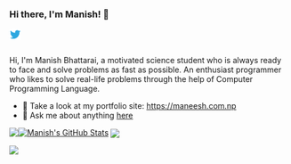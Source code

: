 ### Hi there, I'm Manish! 👋


<a href="https://twitter.com/mni_shh">
  <img align="left" alt="Manish Bhattarai | Twitter" width="21px" src="https://raw.githubusercontent.com/nepalikingpin/nepalikingpin/master/assets/twitter.svg" />
</a>

<br />
<br />

Hi, I'm Manish Bhattarai, a motivated science student who is always ready to face and solve problems as fast as possible. An enthusiast programmer who likes to solve real-life problems through the help of Computer Programming Language.


- :100: Take a look at my portfolio site: https://maneesh.com.np
- 💬 Ask me about anything [here](https://twitter.com/mni_shh)

[![Manish's GitHub Stats](https://github-readme-stats.anuraghazra1.vercel.app/api?username=nepalikingpin&show_icons=true&title_color=fff&icon_color=79ff97&text_color=9f9f9f&bg_color=151515)](https://github.com/anuraghazra/github-readme-stats)
<a href="https://maneesh.com.np">
  <img align="center" src="https://github-readme-stats.vercel.app/api/top-langs/?username=nepalikingpin&layout=compact&theme=radical" />
</a>
<a href="https://github.com/nepalikingpin/hajirijawaf">
  <img align="left" src="https://github-readme-stats.anuraghazra1.vercel.app/api/pin/?username=nepalikingpin&repo=hajirijawaf&title_color=fff&icon_color=79ff97&text_color=9f9f9f&bg_color=151515" />
</a>

<a href="https://github.com/nepalikingpin/LearningMATLAB">
  <img align="left" src="https://github-readme-stats.anuraghazra1.vercel.app/api/pin/?username=nepalikingpin&repo=learningmatlab&title_color=fff&icon_color=79ff97&text_color=9f9f9f&bg_color=151515" />
</a>
